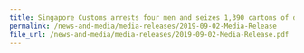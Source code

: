 ```yaml
---
title: Singapore Customs arrests four men and seizes 1,390 cartons of duty-unpaid cigarettes
permalink: /news-and-media/media-releases/2019-09-02-Media-Release
file_url: /news-and-media/media-releases/2019-09-02-Media-Release.pdf
---
```

